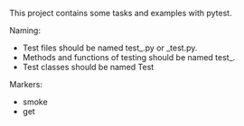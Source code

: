 This project contains some tasks and examples with pytest. 

Naming:
 - Test files should be named test_<something>.py or <something>_test.py.
 - Methods and functions of testing should be named test_<something>.
 - Test classes should be named Test<Something>

Markers:
 - smoke
 - get
